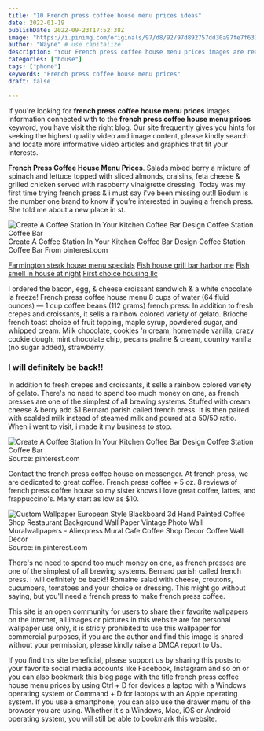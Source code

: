 ```yaml
---
title: "10 French press coffee house menu prices ideas"
date: 2022-01-19
publishDate: 2022-09-23T17:52:38Z
image: "https://i.pinimg.com/originals/97/d8/92/97d892757dd30a97fe7f633716469fd4.jpg"
author: "Wayne" # use capitalize
description: "Your French press coffee house menu prices images are ready. French press coffee house menu prices are a topic that is being searched for and liked by netizens today. You can Get the French press coffee house menu prices files here. Download all free photos."
categories: ["house"]
tags: ["phone"]
keywords: "French press coffee house menu prices"
draft: false

---
```


If you're looking for **french press coffee house menu prices** images information connected with to the **french press coffee house menu prices** keyword, you have visit the right  blog.  Our site frequently  gives you  hints  for seeking  the highest  quality video and image  content, please kindly search and locate more informative video articles and graphics  that fit your interests.

**French Press Coffee House Menu Prices**. Salads mixed berry a mixture of spinach and lettuce topped with sliced almonds, craisins, feta cheese &amp; grilled chicken served with raspberry vinaigrette dressing. Today was my first time trying french press &amp; i must say i&#039;ve been missing out!! Bodum is the number one brand to know if you’re interested in buying a french press. She told me about a new place in st.

![Create A Coffee Station In Your Kitchen Coffee Bar Design Coffee Station Coffee Bar](https://i.pinimg.com/originals/2a/dc/b3/2adcb3d2e2c7c13a8747c16a829db7a9.jpg "Create A Coffee Station In Your Kitchen Coffee Bar Design Coffee Station Coffee Bar")
Create A Coffee Station In Your Kitchen Coffee Bar Design Coffee Station Coffee Bar From pinterest.com

[Farmington steak house menu specials](/farmington-steak-house-menu-specials/)
[Fish house grill bar harbor me](/fish-house-grill-bar-harbor-me/)
[Fish smell in house at night](/fish-smell-in-house-at-night/)
[First choice housing llc](/first-choice-housing-llc/)

I ordered the bacon, egg, &amp; cheese croissant sandwich &amp; a white chocolate la freeze! French press coffee house menu 8 cups of water (64 fluid ounces) — 1 cup coffee beans (112 grams) french press: In addition to fresh crepes and croissants, it sells a rainbow colored variety of gelato. Brioche french toast choice of fruit topping, maple syrup, powdered sugar, and whipped cream. Milk chocolate, cookies &#039;n cream, homemade vanilla, crazy cookie dough, mint chocolate chip, pecans praline &amp; cream, country vanilla (no sugar added), strawberry.

### I will definitely be back!!

In addition to fresh crepes and croissants, it sells a rainbow colored variety of gelato. There&#039;s no need to spend too much money on one, as french presses are one of the simplest of all brewing systems. Stuffed with cream cheese &amp; berry add $1 Bernard parish called french press. It is then paired with scalded milk instead of steamed milk and poured at a 50/50 ratio. When i went to visit, i made it my business to stop.


![Create A Coffee Station In Your Kitchen Coffee Bar Design Coffee Station Coffee Bar](https://i.pinimg.com/originals/2a/dc/b3/2adcb3d2e2c7c13a8747c16a829db7a9.jpg "Create A Coffee Station In Your Kitchen Coffee Bar Design Coffee Station Coffee Bar")
Source: pinterest.com

Contact the french press coffee house on messenger. At french press, we are dedicated to great coffee. French press coffee + 5 oz. 8 reviews of french press coffee house so my sister knows i love great coffee, lattes, and frappuccino&#039;s. Many start as low as $10.

![Custom Wallpaper European Style Blackboard 3d Hand Painted Coffee Shop Restaurant Background Wall Paper Vintage Photo Wall Muralwallpapers - Aliexpress Mural Cafe Coffee Shop Decor Coffee Wall Decor](https://i.pinimg.com/originals/97/d8/92/97d892757dd30a97fe7f633716469fd4.jpg "Custom Wallpaper European Style Blackboard 3d Hand Painted Coffee Shop Restaurant Background Wall Paper Vintage Photo Wall Muralwallpapers - Aliexpress Mural Cafe Coffee Shop Decor Coffee Wall Decor")
Source: in.pinterest.com

There&#039;s no need to spend too much money on one, as french presses are one of the simplest of all brewing systems. Bernard parish called french press. I will definitely be back!! Romaine salad with cheese, croutons, cucumbers, tomatoes and your choice or dressing. This might go without saying, but you&#039;ll need a french press to make french press coffee.

This site is an open community for users to share their favorite wallpapers on the internet, all images or pictures in this website are for personal wallpaper use only, it is stricly prohibited to use this wallpaper for commercial purposes, if you are the author and find this image is shared without your permission, please kindly raise a DMCA report to Us.

If you find this site beneficial, please support us by sharing this posts to your favorite social media accounts like Facebook, Instagram and so on or you can also bookmark this blog page with the title french press coffee house menu prices by using Ctrl + D for devices a laptop with a Windows operating system or Command + D for laptops with an Apple operating system. If you use a smartphone, you can also use the drawer menu of the browser you are using. Whether it's a Windows, Mac, iOS or Android operating system, you will still be able to bookmark this website.
